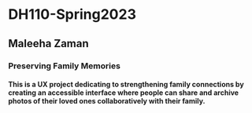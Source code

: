 # DH110-Spring2023

## Maleeha Zaman

### Preserving Family Memories

#### This is a UX project dedicating to strengthening family connections by creating an accessible interface where people can share and archive photos of their loved ones collaboratively with their family. 
